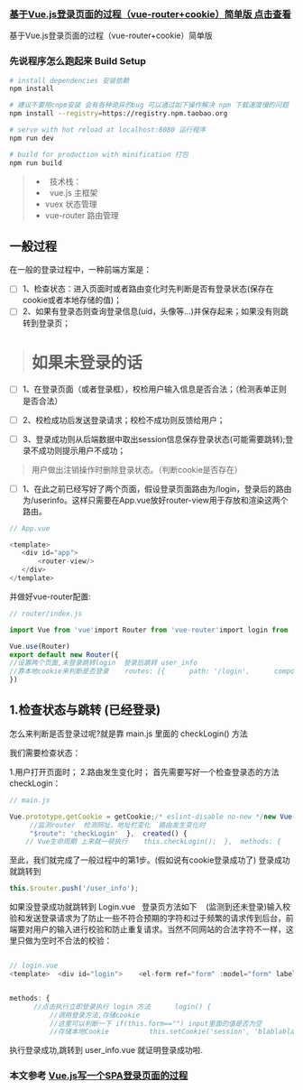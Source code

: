 
### [基于Vue.js登录页面的过程（vue-router+cookie）简单版 点击查看](https://juejin.im/post/5a9511ecf265da4e95190f3b)
基于Vue.js登录页面的过程（vue-router+cookie）简单版
    
### 先说程序怎么跑起来 Build Setup

``` bash
# install dependencies 安装依赖   
npm install

# 建议不要用cnpm安装 会有各种诡异的bug 可以通过如下操作解决 npm 下载速度慢的问题
npm install --registry=https://registry.npm.taobao.org

# serve with hot reload at localhost:8080 运行程序
npm run dev

# build for production with minification 打包  
npm run build   
```

> *   技术栈：
> *   vue.js 主框架
> *   vuex 状态管理
> *   vue-router 路由管理

## 一般过程
在一般的登录过程中，一种前端方案是：    
- [ ] 1、检查状态：进入页面时或者路由变化时先判断是否有登录状态(保存在cookie或者本地存储的值)；
- [ ] 2、如果有登录态则查询登录信息(uid，头像等...)并保存起来；如果没有则跳转到登录页；

># 如果未登录的话
- [ ]  1、在登录页面（或者登录框），校检用户输入信息是否合法；（检测表单正则是否合法）

- [ ] 2、校检成功后发送登录请求；校检不成功则反馈给用户；

- [ ] 3、登录成功则从后端数据中取出session信息保存登录状态(可能需要跳转);登录不成功则提示用户不成功；

> 用户做出注销操作时删除登录状态。（判断cookie是否存在）   
- [ ] 1、在此之前已经写好了两个页面，假设登录页面路由为/login，登录后的路由为/userinfo。这样只需要在App.vue放好router-view用于存放和渲染这两个路由。

```JavaScript
// App.vue

<template>  
   <div id="app">    
       <router-view/>  
   </div>
</template>
```
并做好vue-router配置:  

```JavaScript
// router/index.js

import Vue from 'vue'import Router from 'vue-router'import login from '@/components/login'import UserInfo from '@/components/userinfo'

Vue.use(Router)
export default new Router({
//设置两个页面,未登录跳转login  登录后跳转 user_info
//靠本地cookie来判断是否登录    routes: [{      path: '/login',      component: login    }, {      path: '/user_info',      component: UserInfo    }]
})

```
 
## 1.检查状态与跳转 (已经登录)
怎么来判断是否登录过呢?就是靠 main.js 里面的 checkLogin() 方法

我们需要检查状态：

1.用户打开页面时；
2.路由发生变化时；
首先需要写好一个检查登录态的方法checkLogin：

```JavaScript
// main.js

Vue.prototype.getCookie = getCookie;/* eslint-disable no-new */new Vue({  el: '#app',  router,  template: '<App/>',  components: { App, ElementUI},  watch: {
     //监测router  检测网址、地址栏变化  路由发生变化时
     "$route": 'checkLogin'  },  created() {
    // Vue生命周期 上来就一顿执行    this.checkLogin();  },  methods: {    checkLogin() {      //检查是否存在session      //cookie操作方法在源码里有或者参考网上的即可      if (!this.getCookie('session')) {        //如果没有登录状态则跳转到登录页        this.$router.push('/login');      } else {        //否则跳转到登录后的页面        this.$router.push('/user_info');      }    }  }})

```

至此，我们就完成了一般过程中的第1步。(假如说有cookie登录成功了) 登录成功就跳转到 

```JavaScript
this.$router.push('/user_info');
```
如果没登录成功就跳转到 Login.vue   登录页方法如下    (监测到还未登录)输入校验和发送登录请求为了防止一些不符合预期的字符和过于频繁的请求传到后台，前端要对用户的输入进行校验和防止重复请求。当然不同网站的合法字符不一样，这里只做为空时不合法的校验：

```JavaScript

// login.vue
<template>  <div id="login">    <el-form ref="form" :model="form" label-width="80px">      <el-form-item label="账号">        <el-input v-model="form.name"></el-input>      </el-form-item>      <el-form-item>        <el-button type="primary" @click="login">立即登录</el-button>        <el-button>取消</el-button>      </el-form-item>    </el-form>  </div></template>


methods: {
      //点击执行立即登录执行 login 方法      login() {
          //调用登录方法,存储cookie
          //这里可以判断一下 if(this.form=="") input里面的值是否为空          this.toLogin();      },      toLogin() {        setTimeout(() => {          //登录状态15天后过期          let expireDays = 1000 * 60 * 60 * 24 * 15;
          //存储本地Cookie          this.setCookie('session', 'blablablablabla...', expireDays);          this.isLoging = false;          //登录成功

```

执行登录成功,跳转到 user_info.vue 就证明登录成功啦.

### 本文参考  [Vue.js写一个SPA登录页面的过程](https://www.jianshu.com/p/eff145fb815b)
